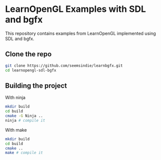 # LearnOpenGL Examples with SDL and bgfx

This repository contains examples from LearnOpenGL implemented using SDL and bgfx.


## Clone the repo

```sh
git clone https://github.com/seemsindie/learnbgfx.git
cd learnopengl-sdl-bgfx
```

## Building the project

With ninja

```sh
mkdir build
cd build
cmake -G Ninja ..
ninja # compile it
```

With make

```sh
mkdir build
cd build
cmake ..
make # compile it
```
